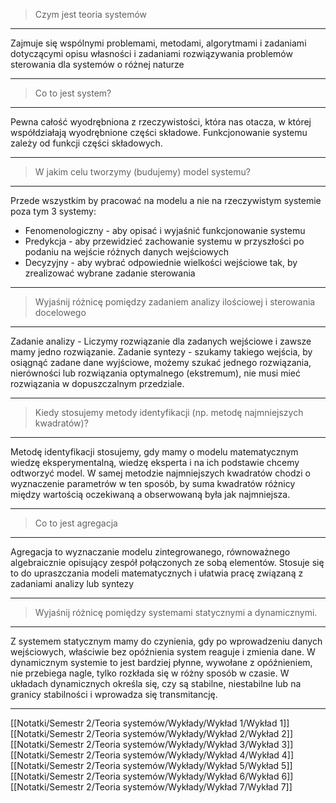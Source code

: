 >Czym jest teoria systemów
---

Zajmuje się wspólnymi problemami, metodami, algorytmami i zadaniami dotyczącymi opisu własności i zadaniami rozwiązywania problemów sterowania dla systemów o różnej naturze

---
>Co to jest system? 
---

Pewna całość wyodrębniona z rzeczywistości, która nas otacza, w której współdziałają wyodrębnione części składowe. Funkcjonowanie systemu zależy od funkcji części składowych.

---
> W jakim celu tworzymy (budujemy) model systemu?
---

Przede wszystkim by pracować na modelu a nie na rzeczywistym systemie poza tym 3 systemy:
- Fenomenologiczny - aby opisać i wyjaśnić funkcjonowanie systemu
- Predykcja - aby przewidzieć zachowanie systemu w przyszłości po podaniu na wejście różnych danych wejściowych
- Decyzyjny - aby wybrać odpowiednie wielkości wejściowe tak, by zrealizować wybrane zadanie sterowania

---
> Wyjaśnij różnicę pomiędzy zadaniem analizy ilościowej i sterowania docelowego
---

Zadanie analizy - Liczymy rozwiązanie dla zadanych wejściowe i zawsze mamy jedno rozwiązanie. Zadanie syntezy - szukamy takiego wejścia, by osiągnąć zadane dane wyjściowe, możemy szukać jednego rozwiązania, nierówności lub rozwiązania optymalnego (ekstremum), nie musi mieć rozwiązania w dopuszczalnym przedziale.

---
>Kiedy stosujemy metody identyfikacji (np. metodę najmniejszych kwadratów)?
---

Metodę identyfikacji stosujemy, gdy mamy o modelu matematycznym wiedzę eksperymentalną, wiedzę eksperta i na ich podstawie chcemy odtworzyć model. W samej metodzie najmniejszych kwadratów chodzi o wyznaczenie parametrów w ten sposób, by suma kwadratów różnicy między wartością oczekiwaną a obserwowaną była jak najmniejsza.

---
> Co to jest agregacja
---

Agregacja to wyznaczanie modelu zintegrowanego, równoważnego algebraicznie opisujący zespół połączonych ze sobą elementów. Stosuje się to do upraszczania modeli matematycznych i ułatwia pracę związaną z zadaniami analizy lub syntezy

---
> Wyjaśnij różnicę pomiędzy systemami statycznymi a dynamicznymi.

---
Z systemem statycznym mamy do czynienia, gdy po wprowadzeniu danych wejściowych, właściwie bez opóźnienia system reaguje i zmienia dane. W dynamicznym systemie to jest bardziej płynne, wywołane z opóźnieniem, nie przebiega nagle, tylko rozkłada się w różny sposób w czasie. W układach dynamicznych określa się, czy są stabilne, niestabilne lub na granicy stabilności i wprowadza się transmitancję.

---

[[Notatki/Semestr 2/Teoria systemów/Wykłady/Wykład 1/Wykład 1]]
[[Notatki/Semestr 2/Teoria systemów/Wykłady/Wykład 2/Wykład 2]]
[[Notatki/Semestr 2/Teoria systemów/Wykłady/Wykład 3/Wykład 3]]
[[Notatki/Semestr 2/Teoria systemów/Wykłady/Wykład 4/Wykład 4]]
[[Notatki/Semestr 2/Teoria systemów/Wykłady/Wykład 5/Wykład 5]]
[[Notatki/Semestr 2/Teoria systemów/Wykłady/Wykład 6/Wykład 6]]
[[Notatki/Semestr 2/Teoria systemów/Wykłady/Wykład 7/Wykład 7]]
